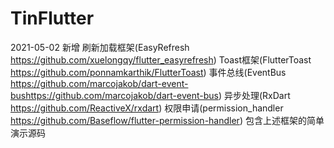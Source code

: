 # TinFlutter

2021-05-02
新增
刷新加载框架(EasyRefresh https://github.com/xuelongqy/flutter_easyrefresh)
Toast框架(FlutterToast https://github.com/ponnamkarthik/FlutterToast)
事件总线(EventBus https://github.com/marcojakob/dart-event-bushttps://github.com/marcojakob/dart-event-bus)
异步处理(RxDart https://github.com/ReactiveX/rxdart)
权限申请(permission_handler https://github.com/Baseflow/flutter-permission-handler)
包含上述框架的简单演示源码

